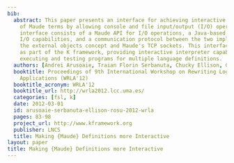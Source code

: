 ```yaml
---
bib:
  abstract: This paper presents an interface for achieving interactive executions
    of Maude terms by allowing console and file input/output (I/O) operations. This
    interface consists of a Maude API for I/O operations, a Java-based server offering
    I/O capabilities, and a communication protocol between the two implemented using
    the external objects concept and Maude's TCP sockets. This interface was evaluated
    as part of the K framework, providing interactive interpreter capabilities for
    executing and testing programs for multiple language definitions.
  authors: [Andrei Arusoaie, Traian Florin Serbanuta, Chucky Ellison, Grigore Rosu]
  booktitle: Proceedings of 9th International Workshop on Rewriting Logic and its
    Applications (WRLA'12)
  booktitle_acronym: WRLA'12
  booktitle_url: http://wrla2012.lcc.uma.es/
  categories: [fsl, k]
  date: 2012-03-01
  id: arusoaie-serbanuta-ellison-rosu-2012-wrla
  pages: 83-98
  project_url: http://www.kframework.org
  publisher: LNCS
  title: Making {Maude} Definitions more Interactive
layout: paper
title: Making {Maude} Definitions more Interactive
---
```

